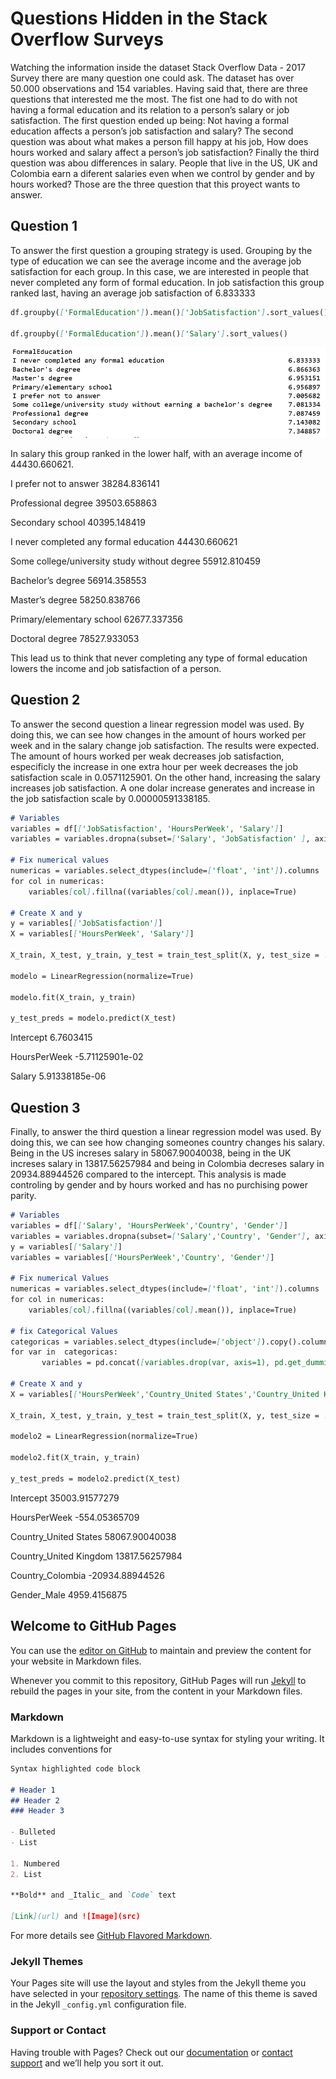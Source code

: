 # Questions Hidden in the Stack Overflow Surveys

Watching the information inside the dataset Stack Overflow Data - 2017 Survey there are many question one could ask. The dataset has over 50.000 observations and 154 variables. Having said that, there are three questions that interested me the most. The fist one had to do with not having a formal education and its relation to a person’s salary or job satisfaction. The first question ended up being: Not having a formal education affects a person’s job satisfaction and salary? The second question was about what makes a person fill happy at his job, How does hours worked and salary affect a person’s job satisfaction? Finally the third question was abou differences in salary. People that live in the US, UK and Colombia earn a diferent salaries even when we control by gender and by hours worked? Those are the three question that this proyect wants to answer.

## Question 1
To answer the first question a grouping strategy is used. Grouping by the type of education we can see the average income and the average job satisfaction for each group. In this case, we are interested in people that never completed any form of formal education. In job satisfaction this group ranked last, having an average job satisfaction of 6.833333

```markdown
df.groupby(['FormalEducation']).mean()['JobSatisfaction'].sort_values()

df.groupby(['FormalEducation']).mean()['Salary'].sort_values()
```

![](https://github.com/jaescbar/Project_1/blob/main/Images/Imagen%201.PNG)

In salary this group ranked in the lower half, with an average income of 44430.660621.

I prefer not to answer                         38284.836141

Professional degree                            39503.658863

Secondary school                               40395.148419

I never completed any formal education         44430.660621

Some college/university study without degree   55912.810459

Bachelor’s degree                              56914.358553

Master’s degree                                58250.838766

Primary/elementary school                      62677.337356

Doctoral degree                                78527.933053

This lead us to think that never completing any type of formal education lowers the income and job satisfaction of a person.

## Question 2
To answer the second question a linear regression model was used. By doing this, we can see how changes in the amount of hours worked per week and in the salary change job satisfaction. The results were expected. The amount of hours worked per weak decreases job satisfaction, especificly the increase in one extra hour per week decreases the job satisfaction scale in 0.0571125901. On the other hand, increasing the salary increases job satisfaction. A one dolar increase generates and increase in the job satisfaction scale by 0.00000591338185.

```markdown
# Variables
variables = df[['JobSatisfaction', 'HoursPerWeek', 'Salary']]
variables = variables.dropna(subset=['Salary', 'JobSatisfaction' ], axis=0)

# Fix numerical values
numericas = variables.select_dtypes(include=['float', 'int']).columns
for col in numericas:
    variables[col].fillna((variables[col].mean()), inplace=True)
        
# Create X and y
y = variables[['JobSatisfaction']]   
X = variables[['HoursPerWeek', 'Salary']]

X_train, X_test, y_train, y_test = train_test_split(X, y, test_size = .30, random_state=123)

modelo = LinearRegression(normalize=True) 

modelo.fit(X_train, y_train) 

y_test_preds = modelo.predict(X_test) 
```

Intercept     6.7603415

HoursPerWeek -5.71125901e-02

Salary        5.91338185e-06


## Question 3
Finally, to answer the third question a linear regression model was used. By doing this, we can see how changing someones country changes his salary. Being in the US increses salary in 58067.90040038, being in the UK increses salary in 13817.56257984 and being in Colombia decreses salary in 20934.88944526 compared to the intercept. This analysis is made controling by gender and by hours worked and has no purchising power parity.


```markdown
# Variables
variables = df[['Salary', 'HoursPerWeek','Country', 'Gender']]
variables = variables.dropna(subset=['Salary','Country', 'Gender'], axis=0)
y = variables[['Salary']]   
variables = variables[['HoursPerWeek','Country', 'Gender']]

# Fix numerical Values
numericas = variables.select_dtypes(include=['float', 'int']).columns
for col in numericas:
    variables[col].fillna((variables[col].mean()), inplace=True)

# fix Categorical Values    
categoricas = variables.select_dtypes(include=['object']).copy().columns
for var in  categoricas:
       variables = pd.concat([variables.drop(var, axis=1), pd.get_dummies(variables[var], prefix=var, prefix_sep='_', drop_first=True)], axis=1)
        
# Create X and y
X = variables[['HoursPerWeek','Country_United States','Country_United Kingdom', 'Country_Colombia', 'Gender_Male']]

X_train, X_test, y_train, y_test = train_test_split(X, y, test_size = .30, random_state=123)

modelo2 = LinearRegression(normalize=True) 

modelo2.fit(X_train, y_train) 

y_test_preds = modelo2.predict(X_test) 

```
Intercept              35003.91577279

HoursPerWeek          -554.05365709

Country_United States  58067.90040038

Country_United Kingdom 13817.56257984

Country_Colombia      -20934.88944526

Gender_Male            4959.4156875











## Welcome to GitHub Pages

You can use the [editor on GitHub](https://github.com/jaescbar/Project_1/edit/gh-pages/index.md) to maintain and preview the content for your website in Markdown files.

Whenever you commit to this repository, GitHub Pages will run [Jekyll](https://jekyllrb.com/) to rebuild the pages in your site, from the content in your Markdown files.

### Markdown

Markdown is a lightweight and easy-to-use syntax for styling your writing. It includes conventions for

```markdown
Syntax highlighted code block

# Header 1
## Header 2
### Header 3

- Bulleted
- List

1. Numbered
2. List

**Bold** and _Italic_ and `Code` text

[Link](url) and ![Image](src)
```

For more details see [GitHub Flavored Markdown](https://guides.github.com/features/mastering-markdown/).

### Jekyll Themes

Your Pages site will use the layout and styles from the Jekyll theme you have selected in your [repository settings](https://github.com/jaescbar/Project_1/settings). The name of this theme is saved in the Jekyll `_config.yml` configuration file.

### Support or Contact

Having trouble with Pages? Check out our [documentation](https://docs.github.com/categories/github-pages-basics/) or [contact support](https://support.github.com/contact) and we’ll help you sort it out.

